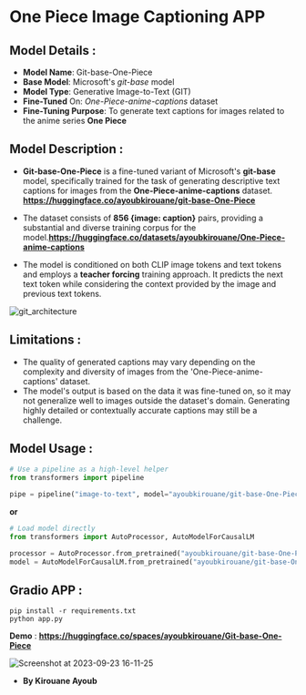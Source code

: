 # One Piece Image Captioning APP

## Model Details : 

+ **Model Name**: Git-base-One-Piece
+ **Base Model**: Microsoft's *git-base* model
+ **Model Type**: Generative Image-to-Text (GIT)
+ **Fine-Tuned** On: *One-Piece-anime-captions* dataset
+ **Fine-Tuning Purpose**: To generate text captions for images related to the anime series **One Piece**

## Model Description : 
+ **Git-base-One-Piece** is a fine-tuned variant of Microsoft's **git-base** model, specifically trained for the task of generating descriptive text captions for images from the **One-Piece-anime-captions** dataset. **https://huggingface.co/ayoubkirouane/git-base-One-Piece**

+ The dataset consists of **856 {image: caption}** pairs, providing a substantial and diverse training corpus for the model.**https://huggingface.co/datasets/ayoubkirouane/One-Piece-anime-captions**

+ The model is conditioned on both CLIP image tokens and text tokens and employs a **teacher forcing** training approach. It predicts the next text token while considering the context provided by the image and previous text tokens.


![git_architecture](https://github.com/Kirouane-Ayoub/One-Piece-anime-captions-APP/assets/99510125/28a42bc3-d64b-4fe8-b665-78b445bea22b)


## Limitations : 
+ The quality of generated captions may vary depending on the complexity and diversity of images from the 'One-Piece-anime-captions' dataset.
+ The model's output is based on the data it was fine-tuned on, so it may not generalize well to images outside the dataset's domain.
Generating highly detailed or contextually accurate captions may still be a challenge.


## Model Usage :  

```python
# Use a pipeline as a high-level helper
from transformers import pipeline

pipe = pipeline("image-to-text", model="ayoubkirouane/git-base-One-Piece")
```

**or**

```python
# Load model directly
from transformers import AutoProcessor, AutoModelForCausalLM

processor = AutoProcessor.from_pretrained("ayoubkirouane/git-base-One-Piece")
model = AutoModelForCausalLM.from_pretrained("ayoubkirouane/git-base-One-Piece")
```
## Gradio APP : 
```
pip install -r requirements.txt 
python app.py
```

**Demo** : **https://huggingface.co/spaces/ayoubkirouane/Git-base-One-Piece**


![Screenshot at 2023-09-23 16-11-25](https://github.com/Kirouane-Ayoub/One-Piece-anime-captions-APP/assets/99510125/1ee31693-8104-41a8-97ae-1855bed60576)

- **By Kirouane Ayoub**
